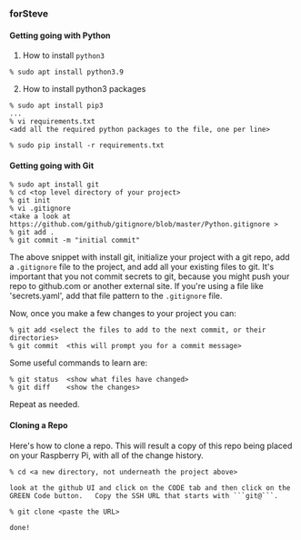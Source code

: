 ### forSteve

#### Getting going with Python

1. How to install ```python3``` 
```
% sudo apt install python3.9
```
2. How to install python3 packages
```
% sudo apt install pip3
...
% vi requirements.txt
<add all the required python packages to the file, one per line>

% sudo pip install -r requirements.txt
```
#### Getting going with Git

```
% sudo apt install git
% cd <top level directory of your project>
% git init
% vi .gitignore
<take a look at https://github.com/github/gitignore/blob/master/Python.gitignore >
% git add .
% git commit -m "initial commit"
```

The above snippet with install git, initialize your project with a git repo, add a ```.gitignore``` file to the project, and add all your existing files to git.  It's important that you not commit secrets to git, because you might push your repo to github.com or another
external site.  If you're using a file like 'secrets.yaml', add that file pattern to the ```.gitignore``` file.

Now, once you make a few changes to your project you can:
```
% git add <select the files to add to the next commit, or their directories>
% git commit  <this will prompt you for a commit message>
```
Some useful commands to learn are:
```
% git status  <show what files have changed>
% git diff    <show the changes>
```
Repeat as needed.

#### Cloning a Repo

Here's how to clone a repo.  This will result a copy of this repo
being placed on your Raspberry Pi, with all of the change history.

```
% cd <a new directory, not underneath the project above>

look at the github UI and click on the CODE tab and then click on the 
GREEN Code button.   Copy the SSH URL that starts with ```git@```.

% git clone <paste the URL>

done!
```
